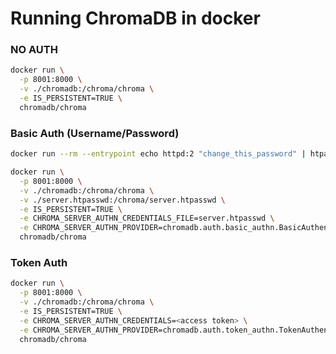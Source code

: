# Running ChromaDB in docker

### NO AUTH

```bash
docker run \
  -p 8001:8000 \
  -v ./chromadb:/chroma/chroma \
  -e IS_PERSISTENT=TRUE \
  chromadb/chroma
```

### Basic Auth (Username/Password)

```bash
docker run --rm --entrypoint echo httpd:2 "change_this_password" | htpasswd -iBc server.htpasswd user1
```

```bash
docker run \
  -p 8001:8000 \
  -v ./chromadb:/chroma/chroma \
  -v ./server.htpasswd:/chroma/server.htpasswd \
  -e IS_PERSISTENT=TRUE \
  -e CHROMA_SERVER_AUTHN_CREDENTIALS_FILE=server.htpasswd \
  -e CHROMA_SERVER_AUTHN_PROVIDER=chromadb.auth.basic_authn.BasicAuthenticationServerProvider \
  chromadb/chroma
```

### Token Auth

```bash
docker run \
  -p 8001:8000 \
  -v ./chromadb:/chroma/chroma \
  -e IS_PERSISTENT=TRUE \
  -e CHROMA_SERVER_AUTHN_CREDENTIALS=<access token> \
  -e CHROMA_SERVER_AUTHN_PROVIDER=chromadb.auth.token_authn.TokenAuthenticationServerProvider \
  chromadb/chroma
```
